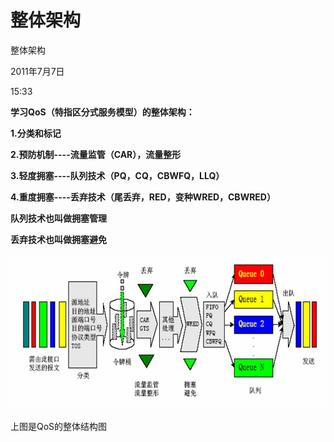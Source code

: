 # 整体架构

整体架构

2011年7月7日

15:33

**学习QoS（特指区分式服务模型）的整体架构：**

**1.分类和标记**

**2.预防机制----流量监管（CAR），流量整形**

**3.轻度拥塞----队列技术（PQ，CQ，CBWFQ，LLQ）**

**4.重度拥塞----丢弃技术（尾丢弃，RED，变种WRED，CBWRED）**

**队列技术也叫做拥塞管理**

**丢弃技术也叫做拥塞避免**

![%E6%95%B4%E4%BD%93%E6%9E%B6%E6%9E%84%2094e496360871416fbbb17704b17c40f6/image1.jpg](整体架构/image1.jpg)

上图是QoS的整体结构图